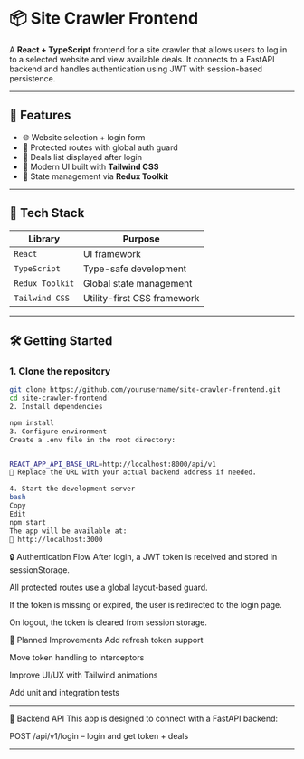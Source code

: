 # 📦 Site Crawler Frontend

A **React + TypeScript** frontend for a site crawler that allows users to log in to a selected website and view available deals. It connects to a FastAPI backend and handles authentication using JWT with session-based persistence.

---

## 🚀 Features

- 🌐 Website selection + login form
- 🔐 Protected routes with global auth guard
- 🧾 Deals list displayed after login
- 🎨 Modern UI built with **Tailwind CSS**
- 🧠 State management via **Redux Toolkit**

---

## 🧱 Tech Stack

| Library            | Purpose                            |
|--------------------|------------------------------------|
| `React`            | UI framework                       |
| `TypeScript`       | Type-safe development              |
| `Redux Toolkit`    | Global state management            |
| `Tailwind CSS`     | Utility-first CSS framework        |

---

## 🛠️ Getting Started

### 1. Clone the repository
```bash
git clone https://github.com/yourusername/site-crawler-frontend.git
cd site-crawler-frontend
2. Install dependencies

npm install
3. Configure environment
Create a .env file in the root directory:


REACT_APP_API_BASE_URL=http://localhost:8000/api/v1
🔁 Replace the URL with your actual backend address if needed.

4. Start the development server
bash
Copy
Edit
npm start
The app will be available at:
📍 http://localhost:3000


```

🔒 Authentication Flow
After login, a JWT token is received and stored in sessionStorage.

All protected routes use a global layout-based guard.

If the token is missing or expired, the user is redirected to the login page.

On logout, the token is cleared from session storage.

🧪 Planned Improvements
Add refresh token support

Move token handling to interceptors

Improve UI/UX with Tailwind animations

Add unit and integration tests


---


🔗 Backend API
This app is designed to connect with a FastAPI backend:

POST /api/v1/login – login and get token + deals


---

